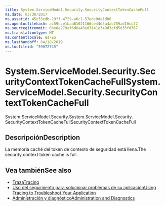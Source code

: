 ```yaml
---
title: System.ServiceModel.Security.SecurityContextTokenCacheFull
ms.date: 03/30/2017
ms.assetid: 45e53edb-29ff-4729-a6c1-57ede0da1d00
ms.openlocfilehash: ac59cce1baa81021166ce44d5a4ab759ad10cc22
ms.sourcegitcommit: 0be8a279af6d8a43e03141e349d3efd5d35f8767
ms.translationtype: MT
ms.contentlocale: es-ES
ms.lasthandoff: 04/18/2019
ms.locfileid: "59072745"
---
```

# <a name="systemservicemodelsecuritysecuritycontexttokencachefull"></a><span data-ttu-id="c9df8-102">System.ServiceModel.Security.SecurityContextTokenCacheFull</span><span class="sxs-lookup"><span data-stu-id="c9df8-102">System.ServiceModel.Security.SecurityContextTokenCacheFull</span></span>
<span data-ttu-id="c9df8-103">System.ServiceModel.Security.</span><span class="sxs-lookup"><span data-stu-id="c9df8-103">System.ServiceModel.Security.</span></span> <span data-ttu-id="c9df8-104">SecurityContextTokenCacheFull</span><span class="sxs-lookup"><span data-stu-id="c9df8-104">SecurityContextTokenCacheFull</span></span>  
  
## <a name="description"></a><span data-ttu-id="c9df8-105">Descripción</span><span class="sxs-lookup"><span data-stu-id="c9df8-105">Description</span></span>  
 <span data-ttu-id="c9df8-106">La memoria caché del token de contexto de seguridad está llena.</span><span class="sxs-lookup"><span data-stu-id="c9df8-106">The security context token cache is full.</span></span>  
  
## <a name="see-also"></a><span data-ttu-id="c9df8-107">Vea también</span><span class="sxs-lookup"><span data-stu-id="c9df8-107">See also</span></span>

- [<span data-ttu-id="c9df8-108">Traza</span><span class="sxs-lookup"><span data-stu-id="c9df8-108">Tracing</span></span>](../../../../../docs/framework/wcf/diagnostics/tracing/index.md)
- [<span data-ttu-id="c9df8-109">Uso del seguimiento para solucionar problemas de su aplicación</span><span class="sxs-lookup"><span data-stu-id="c9df8-109">Using Tracing to Troubleshoot Your Application</span></span>](../../../../../docs/framework/wcf/diagnostics/tracing/using-tracing-to-troubleshoot-your-application.md)
- [<span data-ttu-id="c9df8-110">Administración y diagnóstico</span><span class="sxs-lookup"><span data-stu-id="c9df8-110">Administration and Diagnostics</span></span>](../../../../../docs/framework/wcf/diagnostics/index.md)
